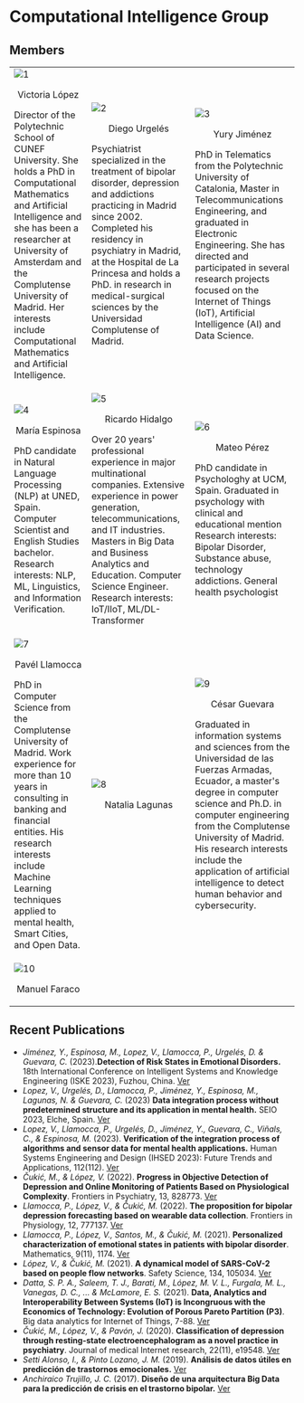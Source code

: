 # Computational Intelligence Group
## Members
<table style="padding:0px">
   <tr>
      <td>
         <img src="/computational_intelligence/assets/img/Victoria.jpg"  alt="1" >
         <p class="name" style="text-align:center">Victoria López</p>
         <p class="bio"> Director of the Polytechnic School of CUNEF University. She holds a PhD in Computational Mathematics and Artificial Intelligence and she has been a researcher at University of Amsterdam and the Complutense University of Madrid. Her interests include Computational Mathematics and Artificial Intelligence.
         </p>
      </td>
      <td>
         <img src="/computational_intelligence/assets/img/diego.jpg"  alt="2" >
         <p class="name" style="text-align:center">Diego Urgelés</p>
         <p class="bio"> Psychiatrist specialized in the treatment of bipolar disorder, depression and addictions practicing in Madrid since 2002. Completed his residency in psychiatry in Madrid, at the Hospital de La Princesa and holds a PhD. in research in medical-surgical sciences by the Universidad Complutense of Madrid.</p>
      </td>
     <td>
         <img src="/computational_intelligence/assets/img/yury.jpg"  alt="3" >
         <p class="name" style="text-align:center">Yury Jiménez</p>
         <p class="bio"> PhD in Telematics from the Polytechnic University of Catalonia, Master in Telecommunications Engineering, and graduated in Electronic Engineering. She has directed and participated in several research projects focused on the Internet of Things (IoT), Artificial Intelligence (AI) and Data Science.</p>
      </td>
   </tr>
  
   <tr>
      <td>
         <img src="/computational_intelligence/assets/img/María.jpg"  alt="4" >
         <p class="name" style="text-align:center">María Espinosa</p>
         <p class="bio"> PhD candidate in Natural Language Processing (NLP) at UNED, Spain. 
            Computer Scientist and English Studies bachelor. 
            Research interests: NLP, ML, Linguistics, and Information Verification. 
         </p>
      </td>
      <td>
         <img src="/computational_intelligence/assets/img/Ricardo.jpg"  alt="5">
         <p class="name" style="text-align:center">Ricardo Hidalgo</p>
         <p class="bio">Over 20 years' professional experience in major multinational companies. Extensive experience in power generation, telecommunications, and IT industries.
            Masters in Big Data and Business Analytics and Education. Computer Science Engineer. 
            Research interests: IoT/IIoT, ML/DL-Transformer  
         </p>
      </td>
      <td>
         <img src="/computational_intelligence/assets/img/Mat.jpg"  alt="6" >
         <p class="name" style="text-align:center">Mateo Pérez </p>
         <p class="bio"> PhD candidate in Psychologhy at UCM, Spain.
            Graduated in psychology with clinical and educational mention
            Research interests: Bipolar Disorder, Substance abuse, technology addictions.
            General health psychologist 
         </p>
      </td>
   </tr>
    <tr>
      <td>
         <img src="/computational_intelligence/assets/img/pavel.jpg"  alt="7">
         <p class="name" style="text-align:center">Pavél Llamocca</p>
         <p class="bio"> PhD in Computer Science from the Complutense University of Madrid. Work experience for more than 10 years in consulting in banking and financial entities. His research interests include Machine Learning techniques applied to mental health, Smart Cities, and Open Data. </p>
      </td>
      <td>
         <img src="/computational_intelligence/assets/img/userstock.jpeg"  alt="8">
         <p class="name" style="text-align:center">Natalia Lagunas</p>
         <p class="bio">
         </p>
      </td>
 <td>
         <img src="/computational_intelligence/assets/img/Cesar.jpg"  alt="9">
         <p class="name" style="text-align:center">César Guevara</p>
         <p class="bio"> Graduated in information systems and sciences from the Universidad de las Fuerzas Armadas, Ecuador, a master's degree in computer science and Ph.D. in computer engineering from the Complutense University of Madrid. His research interests include the application of artificial intelligence to detect human behavior and cybersecurity.
         </p>
      </td>
   </tr>
   <tr>
      <td>
         <img src="/computational_intelligence/assets/img/userstock.jpeg"  alt="10">
         <p class="name" style="text-align:center">Manuel Faraco</p>
         <p class="bio">
         </p>
      </td>
   </tr>
</table>

## Recent Publications

- *Jiménez, Y., Espinosa, M., Lopez, V., Llamocca, P., Urgelés, D. & Guevara, C.* (2023).**Detection of Risk States in Emotional Disorders.** 18th International Conference on Intelligent Systems and Knowledge Engineering (ISKE 2023), Fuzhou, China.
[Ver](https://cunefedu-my.sharepoint.com/:b:/g/personal/victoria_lopez_cunef_edu/EZZx1TbPBSJDrfYPcU00QoUB2jTArZoI_2vl70rhwyEIDw?e=NaCHUV)
- *Lopez, V., Urgelés, D., Llamocca, P., Jiménez, Y., Espinosa, M., Lagunas, N. & Guevara, C.* (2023) **Data integration process without predetermined structure and its application in mental health.** SEIO 2023, Elche, Spain.
[Ver](https://cunefedu-my.sharepoint.com/:b:/g/personal/victoria_lopez_cunef_edu/EUrFcTUvX5RBqbjtuvXpQk0Bc9EzwaJ9yNqiCv1JKVMHIA?e=BO4wgk)
- *Lopez, V., Llamocca, P., Urgelés, D., Jiménez, Y., Guevara, C., Viñals, C., & Espinosa, M.* (2023). **Verification of the integration process of algorithms and sensor data for mental health applications.** Human Systems Engineering and Design (IHSED 2023): Future Trends and Applications, 112(112).
[Ver](https://cunefedu-my.sharepoint.com/:b:/g/personal/victoria_lopez_cunef_edu/EfGj2pciGetPvmW7Imbzn4gBwd53WoqiN9TPO96nRCDZTQ?e=5APnMo)
- *Čukić, M., & López, V.* (2022). **Progress in Objective Detection of Depression and Online Monitoring of Patients Based on Physiological Complexity**. Frontiers in Psychiatry, 13, 828773.
[Ver](https://cunefedu-my.sharepoint.com/:b:/g/personal/victoria_lopez_cunef_edu/EZvRmerVlp1Do29eYGXredwB0w4sEbS_UYEHNbcPTn5Qkw?e=mOZPBb)
-  *Llamocca, P., López, V., & Čukić, M.* (2022). **The proposition for bipolar depression forecasting based on wearable data collection**. Frontiers in Physiology, 12, 777137.
[Ver](https://cunefedu-my.sharepoint.com/:b:/g/personal/victoria_lopez_cunef_edu/EZvRmerVlp1Do29eYGXredwB0w4sEbS_UYEHNbcPTn5Qkw?e=BKXytY)
-  *Llamocca, P., López, V., Santos, M., & Čukić, M.* (2021). **Personalized characterization of emotional states in patients with bipolar disorder**. Mathematics, 9(11), 1174.
[Ver](https://cunefedu-my.sharepoint.com/:b:/g/personal/victoria_lopez_cunef_edu/ET9lctALIWpKvfUiZmlf3UEBDUv0DXc9m85qLNqhpL5DWA?e=j6avl2)
-  *López, V., & Čukić, M.* (2021). **A dynamical model of SARS-CoV-2 based on people flow networks**. Safety Science, 134, 105034.
[Ver](https://cunefedu-my.sharepoint.com/:b:/g/personal/victoria_lopez_cunef_edu/EenHodb3chJGrEsoRDyo8lkBVyI4akfBFYC185IINKalAA?e=fq9GfC)
- *Datta, S. P. A., Saleem, T. J., Barati, M., López, M. V. L., Furgala, M. L., Vanegas, D. C., ... & McLamore, E. S.* (2021). **Data, Analytics and Interoperability Between Systems (IoT) is Incongruous with the Economics of Technology: Evolution of Porous Pareto Partition (P3)**. Big data analytics for Internet of Things, 7-88.
[Ver](https://cunefedu-my.sharepoint.com/:b:/g/personal/victoria_lopez_cunef_edu/EfSF1go6TmdPk4-5cKbvMVQBg-rfma1od8QBg1b-x6Dcwg?e=PvUahA)
- *Čukić, M., López, V., & Pavón, J.* (2020). **Classification of depression through resting-state electroencephalogram as a novel practice in psychiatry**. Journal of medical Internet research, 22(11), e19548.
[Ver](https://cunefedu-my.sharepoint.com/:b:/g/personal/victoria_lopez_cunef_edu/EbvtKu3f80BLk5dfSHKNWe8BUs4_jgHux76ARQYETrzT1A?e=LSjvF9)
- *Setti Alonso, I., & Pinto Lozano, J. M.* (2019). **Análisis de datos útiles en predicción de trastornos emocionales.**
[Ver](https://docta.ucm.es/rest/api/core/bitstreams/edd9a587-a734-49dc-9bd9-a86402e6f022/content)
- *Anchiraico Trujillo, J. C.* (2017). **Diseño de una arquitectura Big Data para la predicción de crisis en el trastorno bipolar.**
[Ver](https://docta.ucm.es/rest/api/core/bitstreams/edd9a587-a734-49dc-9bd9-a86402e6f022/content)
